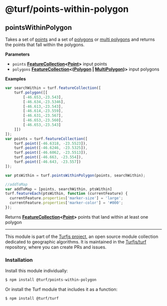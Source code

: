 # @turf/points-within-polygon

<!-- Generated by documentation.js. Update this documentation by updating the source code. -->

## pointsWithinPolygon

Takes a set of [points](http://geojson.org/geojson-spec.html#point) and a set of [polygons](http://geojson.org/geojson-spec.html#polygon) or [multi polygons](http://geojson.org/geojson-spec.html#multipolygon) and returns the points that fall within the polygons.

**Parameters**

-   `points` **[FeatureCollection](http://geojson.org/geojson-spec.html#feature-collection-objects)&lt;[Point](http://geojson.org/geojson-spec.html#point)>** input points
-   `polygons` **[FeatureCollection](http://geojson.org/geojson-spec.html#feature-collection-objects)&lt;([Polygon](http://geojson.org/geojson-spec.html#polygon) \| [MultiPolygon](http://geojson.org/geojson-spec.html#multipolygon))>** input polygons

**Examples**

```javascript
var searchWithin = turf.featureCollection([
    turf.polygon([[
        [-46.653,-23.543],
        [-46.634,-23.5346],
        [-46.613,-23.543],
        [-46.614,-23.559],
        [-46.631,-23.567],
        [-46.653,-23.560],
        [-46.653,-23.543]
    ]])
]);
var points = turf.featureCollection([
    turf.point([-46.6318, -23.5523]),
    turf.point([-46.6246, -23.5325]),
    turf.point([-46.6062, -23.5513]),
    turf.point([-46.663, -23.554]),
    turf.point([-46.643, -23.557])
]);

var ptsWithin = turf.pointsWithinPolygon(points, searchWithin);

//addToMap
var addToMap = [points, searchWithin, ptsWithin]
turf.featureEach(ptsWithin, function (currentFeature) {
  currentFeature.properties['marker-size'] = 'large';
  currentFeature.properties['marker-color'] = '#000';
});
```

Returns **[FeatureCollection](http://geojson.org/geojson-spec.html#feature-collection-objects)&lt;[Point](http://geojson.org/geojson-spec.html#point)>** points that land within at least one polygon

<!-- This file is automatically generated. Please don't edit it directly:
if you find an error, edit the source file (likely index.js), and re-run
./scripts/generate-readmes in the turf project. -->

---

This module is part of the [Turfjs project](http://turfjs.org/), an open source
module collection dedicated to geographic algorithms. It is maintained in the
[Turfjs/turf](https://github.com/Turfjs/turf) repository, where you can create
PRs and issues.

### Installation

Install this module individually:

```sh
$ npm install @turf/points-within-polygon
```

Or install the Turf module that includes it as a function:

```sh
$ npm install @turf/turf
```
